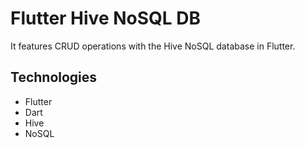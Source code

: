 
# Flutter Hive NoSQL DB

It features CRUD operations with the Hive NoSQL database in Flutter.
## Technologies
- Flutter
- Dart
- Hive
- NoSQL
